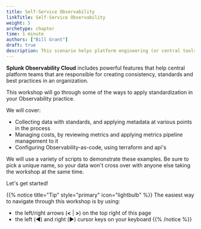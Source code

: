 ```yaml
---
title: Self-Service Observability
linkTitle: Self-Service Observability
weight: 5
archetype: chapter
time: 1 minute
authors: ["Bill Grant"]
draft: true
description: This scenario helps platform engineering (or central tools) teams enable engineers with self-service observability tooling at scale, so developers and SREs can spend less time managing their toolchain and more time building and delivering cool software.
---
```


**Splunk Observability Cloud** includes powerful features that help central platform teams that are responsible for creating consistency, standards and best practices in an organization.

This workshop will go through some of the ways to apply standardization in your Observability practice.

We will cover:
* Collecting data with standards, and applying metadata at various points in the process
* Managing costs, by reviewing metrics and applying metrics pipeline management to it
* Configuring Observability-as-code, using terraform and api's

We will use a variety of scripts to demonstrate these examples. Be sure to pick a unique name, so your data won't cross over with anyone else taking the workshop at the same time.

Let's get started!

{{% notice title="Tip" style="primary"  icon="lightbulb" %}}
The easiest way to navigate through this workshop is by using:

* the left/right arrows (**<** | **>**) on the top right of this page
* the left (◀️) and right (▶️) cursor keys on your keyboard
{{% /notice %}}